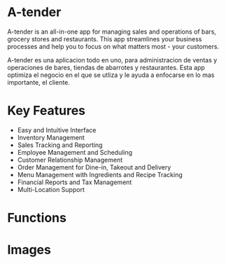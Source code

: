 # A-tender

A-tender is an all-in-one app for managing sales and operations of bars, grocery stores and restaurants. This app streamlines your business processes and help you to focus on what matters most - your customers.


A-tender es una aplicacion todo en uno, para administracion de ventas y operaciones de bares, tiendas de abarrotes y restaurantes. Esta app optimiza el negocio en el que se utliza y le ayuda a enfocarse en lo mas importante, el cliente.  

# Key Features
 - Easy and Intuitive Interface
 - Inventory Management
 - Sales Tracking and Reporting
 - Employee Management and Scheduling
 - Customer Relationship Management
 - Order Management for Dine-in, Takeout and Delivery
 - Menu Management with Ingredients and Recipe Tracking
 - Financial Reports and Tax Management
 - Multi-Location Support

# Functions

# Images
